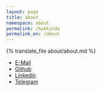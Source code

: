 ```yaml
---
layout: page
title: about
namespace: about
permalink: /hakkinda
permalink_en: /about
---
```

{% translate_file about/about.md %}

*	[E-Mail](mailto:yigit@altinkaya.com.tr)
*	[Github](https://www.github.com/yibudak)
*	[Linkedin](https://www.linkedin.com/in/yibudak/)
*	[Telegram](https://t.me/yibudak)
